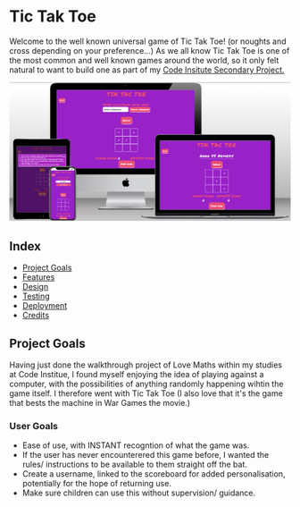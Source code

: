 # Tic Tak Toe 
Welcome to the well known universal game of Tic Tak Toe! (or noughts and cross depending on your preference...)
As we all know Tic Tak Toe is one of the most common and well known games around the world, so it only felt natural to want to build one as part of my [Code Insitute Secondary Project.](https://codeinstitute.net/full-stack-software-development-diploma/)

![multi-platform image](documentation/multiplatform%20image/multiplatform%20image%20on%20varying%20devices.png "Multi-platform image")


## Index

* [Project Goals](#project-goals)
* [Features](#features)
* [Design](#design)
* [Testing](#testing)
* [Deployment](#deployment)
* [Credits](#credits)


## Project Goals

Having just done the walkthrough project of Love Maths within my studies at Code Institue, I found myself enjoying the idea of playing against a computer, with the possibilities of anything randomly happening wihtin the game itself. I therefore went with Tic Tak Toe (I also love that it's the game that bests the machine in War Games the movie.)

### User Goals
- Ease of use, with INSTANT recogntion of what the game was.
- If the user has never encounterered this game before, I wanted the rules/ instructions to be available to them straight off the bat.
- Create a username, linked to the scoreboard for added personalisation, potentially for the hope of returning use.
- Make sure children can use this without supervision/ guidance.


